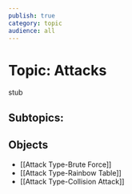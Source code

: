 ```yaml
---
publish: true
category: topic
audience: all
---
```

# Topic: Attacks
stub 

## Subtopics: 

## Objects
- [[Attack Type-Brute Force]]
- [[Attack Type-Rainbow Table]]
- [[Attack Type-Collision Attack]]